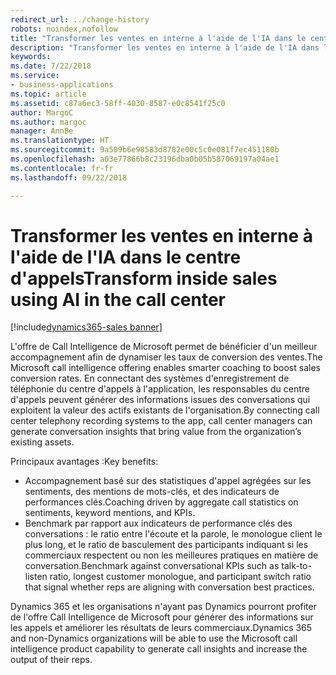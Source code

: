 ```yaml
---
redirect_url: ../change-history
robots: noindex,nofollow
title: "Transformer les ventes en interne à l'aide de l'IA dans le centre d'appels"
description: "Transformer les ventes en interne à l'aide de l'IA dans le centre d'appels"
keywords: 
ms.date: 7/22/2018
ms.service:
- business-applications
ms.topic: article
ms.assetid: c87a6ec3-58ff-4030-8587-e0c8541f25c0
author: MargoC
ms.author: margoc
manager: AnnBe
ms.translationtype: HT
ms.sourcegitcommit: 9a509b6e98583d8782e00c5c0e081f7ec451180b
ms.openlocfilehash: a03e77866b8c23196dba0b05b587069197a04ae1
ms.contentlocale: fr-fr
ms.lasthandoff: 09/22/2018

---
```


# <a name="transform-inside-sales-using-ai-in-the-call-center"></a><span data-ttu-id="f93c1-103">Transformer les ventes en interne à l'aide de l'IA dans le centre d'appels</span><span class="sxs-lookup"><span data-stu-id="f93c1-103">Transform inside sales using AI in the call center</span></span>

[!include[dynamics365-sales banner](../includes/dynamics365-sales.md)]





<span data-ttu-id="f93c1-104">L'offre de Call Intelligence de Microsoft permet de bénéficier d'un meilleur accompagnement afin de dynamiser les taux de conversion des ventes.</span><span class="sxs-lookup"><span data-stu-id="f93c1-104">The Microsoft call intelligence offering enables smarter coaching to boost sales conversion rates.</span></span> <span data-ttu-id="f93c1-105">En connectant des systèmes d'enregistrement de téléphonie du centre d'appels à l'application, les responsables du centre d'appels peuvent générer des informations issues des conversations qui exploitent la valeur des actifs existants de l'organisation.</span><span class="sxs-lookup"><span data-stu-id="f93c1-105">By connecting call center telephony recording systems to the app, call center managers can generate conversation insights that bring value from the organization’s existing assets.</span></span>

<span data-ttu-id="f93c1-106">Principaux avantages :</span><span class="sxs-lookup"><span data-stu-id="f93c1-106">Key benefits:</span></span>

-   <span data-ttu-id="f93c1-107">Accompagnement basé sur des statistiques d'appel agrégées sur les sentiments, des mentions de mots-clés, et des indicateurs de performances clés.</span><span class="sxs-lookup"><span data-stu-id="f93c1-107">Coaching driven by aggregate call statistics on sentiments, keyword mentions, and KPIs.</span></span> 
-   <span data-ttu-id="f93c1-108">Benchmark par rapport aux indicateurs de performance clés des conversations : le ratio entre l'écoute et la parole, le monologue client le plus long, et le ratio de basculement des participants indiquant si les commerciaux respectent ou non les meilleures pratiques en matière de conversation.</span><span class="sxs-lookup"><span data-stu-id="f93c1-108">Benchmark against conversational KPIs such as talk-to-listen ratio, longest customer monologue, and participant switch ratio that signal whether reps are aligning with conversation best practices.</span></span>

<span data-ttu-id="f93c1-109">Dynamics 365 et les organisations n'ayant pas Dynamics pourront profiter de l'offre Call Intelligence de Microsoft pour générer des informations sur les appels et améliorer les résultats de leurs commerciaux.</span><span class="sxs-lookup"><span data-stu-id="f93c1-109">Dynamics 365 and non-Dynamics organizations will be able to use the Microsoft call intelligence product capability to generate call insights and increase the output of their reps.</span></span>

